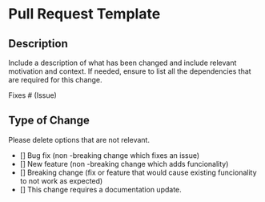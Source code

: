 # Pull Request Template
## Description

Include a description of what has been changed and include relevant motivation and context.
If needed, ensure to list all the dependencies that are required for this change.

Fixes # (Issue)

## Type of Change

Please delete options that are not relevant.

- [] Bug fix (non -breaking change which fixes an issue)
- [] New feature (non -breaking change which adds funcionality)
- [] Breaking change (fix or feature that would cause existing funcionality to not work as expected)
- [] This change requires a documentation update.

